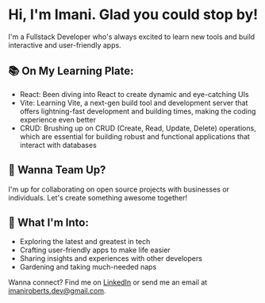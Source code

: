 # Hi, I'm Imani. Glad you could stop by!

I'm a Fullstack Developer who's always excited to learn new tools and build interactive and user-friendly apps.

## 📚 On My Learning Plate:

- React: Been diving into React to create dynamic and eye-catching UIs
- Vite: Learning Vite, a next-gen build tool and development server that offers lightning-fast development and building times, making the coding experience even better
- CRUD: Brushing up on CRUD (Create, Read, Update, Delete) operations, which are essential for building robust and functional applications that interact with databases

## 🤝 Wanna Team Up?

I'm up for collaborating on open source projects with businesses or individuals. Let's create something awesome together!

## 🌟 What I'm Into:

- Exploring the latest and greatest in tech
- Crafting user-friendly apps to make life easier
- Sharing insights and experiences with other developers
- Gardening and taking much-needed naps


Wanna connect? Find me on [LinkedIn](https://www.linkedin.com/in/imaniroberts/) or send me an email at imaniroberts.dev@gmail.com.
